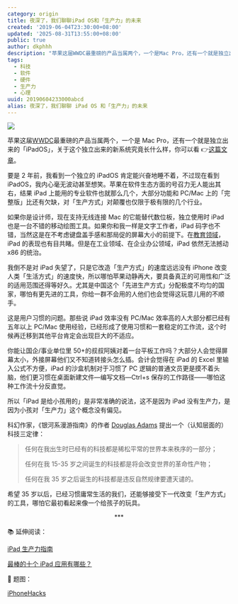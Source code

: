 ```yaml
---
category: origin
title: 夜深了，我们聊聊iPad OS和「生产力」的未来
created: '2019-06-04T23:30:00+08:00'
updated: '2025-08-31T13:55:00+08:00'
public: true
author: dkphhh
description: "苹果这届WWDC最重磅的产品当属两个，一个是Mac Pro，还有一个就是独立出来的「iPadOS」，关于这个独立出来的新系统究竟长什么样，你可以看\U0001F449这篇文章。"
tags:
  - 科技
  - 软件
  - 硬件
  - 生产力
  - 心理
uuid: 20190604233000abcd
alias: 夜深了，我们聊聊 iPad OS 和「生产力」的未来
---
```


![](https://i.loli.net/2019/06/04/5cf68e05143e830304.jpg)

苹果这届[WWDC](https://www.ifanr.com/1219811)最重磅的产品当属两个，一个是 Mac Pro，还有一个就是独立出来的「iPadOS」，关于这个独立出来的新系统究竟长什么样，你可以看 👉[这篇文章](https://www.ifanr.com/1220082)。

要是 2 年前，我看到一个独立的 iPadOS 肯定能兴奋地睡不着，不过现在看到 iPadOS，我内心毫无波动甚至想笑。苹果在软件生态方面的号召力无人能出其右，结果 iPad 上能用的专业软件也就那么几个，大部分功能和 PC/Mac 上的「完整版」比还有欠缺，对「生产方式」对颠覆也仅限于极有限的几个行业。

如果你是设计师，现在支持无线连接 Mac 的它能替代数位板，独立使用时 iPad 也是一台不错的移动绘图工具。如果你和我一样是文字工作者，iPad 码字也不错，当然这是在不考虑键盘盖手感和那局促的屏幕大小的前提下。在[教育领域](https://36kr.com/p/5127246)，iPad 的表现也有目共睹。但是在工业领域、在企业办公领域，iPad 依然无法撼动 x86 的统治。

我倒不是对 iPad 失望了，只是它改造「生产方式」的速度远远没有 iPhone 改变人类「生活方式」的速度快，所以哪怕苹果动静再大，要具备真正的可用性和广泛的适用范围还得等好久。尤其是中国这个「先进生产方式」分配极度不均匀的国家，哪怕有更先进的工具，你给一群不会用的人他们也会觉得这玩意儿用的不顺手。

这是用户习惯的问题。那些说 iPad 效率没有 PC/Mac 效率高的人大部分都已经有五年以上 PC/Mac 使用经验，已经形成了使用习惯和一套稳定的工作流，这个时候再迁移到其他平台肯定会出现巨大的不适应。

你能让国企/事业单位里 50+的叔叔阿姨对着一台平板工作吗？大部分人会觉得屏幕太小，外接屏幕他们又不知道转接头怎么插。会计会觉得在 iPad 的 Excel 里输入公式不方便，iPad 的沙盒机制对于习惯了 PC 逻辑的普通文员更是摸不着头脑，他们更习惯在桌面新建文件—编写文档—Ctrl+s 保存的工作路径——哪怕这种工作流十分反直觉。

所以「iPad 是给小孩用的」是非常准确的说法，这不是因为 iPad 没有生产力，是因为小孩对「生产力」这个概念没有偏见。

科幻作家，《银河系漫游指南》的作者 [Douglas Adams](https://zh.wikipedia.org/wiki/%E9%81%93%E6%A0%BC%E6%8B%89%E6%96%AF%C2%B7%E4%BA%9A%E5%BD%93%E6%96%AF) 提出一个（认知层面的）科技三定律：

> 任何在我出生时已经有的科技都是稀松平常的世界本来秩序的一部分；
>
> 任何在我 15-35 岁之间诞生的科技都是将会改变世界的革命性产物；
>
> 任何在我 35 岁之后诞生的科技都是违反自然规律要遭天谴的。

希望 35 岁以后，已经习惯庸常生活的我们，还能够接受下一代改变「生产方式」的工具，哪怕它最初看起来像一个给孩子的玩具。

<center>***</center>

📚 延伸阅读：

[iPad 生产力指南](https://sspai.com/post/34707#toc_0)

[最棒的十个 iPad 应用有哪些？](https://zhuanlan.zhihu.com/p/57098025)

🌆 题图：

[iPhoneHacks](http://www.iphonehacks.com/2019/06/how-install-ipados-13-beta-ipad-pro.html)
